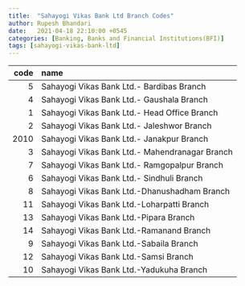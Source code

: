 ```yaml
---
title:  "Sahayogi Vikas Bank Ltd Branch Codes"
author: Rupesh Bhandari
date:   2021-04-18 22:10:00 +0545
categories: [Banking, Banks and Financial Institutions(BFI)]
tags: [sahayogi-vikas-bank-ltd]
---
```


|   code | name                                           |
|-------:|:-----------------------------------------------|
|      5 | Sahayogi Vikas Bank Ltd.- Bardibas Branch      |
|      4 | Sahayogi Vikas Bank Ltd.- Gaushala Branch      |
|      1 | Sahayogi Vikas Bank Ltd.- Head Office Branch   |
|      2 | Sahayogi Vikas Bank Ltd.- Jaleshwor Branch     |
|   2010 | Sahayogi Vikas Bank Ltd.- Janakpur Branch      |
|      3 | Sahayogi Vikas Bank Ltd.- Mahendranagar Branch |
|      7 | Sahayogi Vikas Bank Ltd.- Ramgopalpur Branch   |
|      6 | Sahayogi Vikas Bank Ltd.- Sindhuli Branch      |
|      8 | Sahayogi Vikas Bank Ltd.-Dhanushadham Branch   |
|     11 | Sahayogi Vikas Bank Ltd.-Loharpatti Branch     |
|     13 | Sahayogi Vikas Bank Ltd.-Pipara Branch         |
|     14 | Sahayogi Vikas Bank Ltd.-Ramanand Branch       |
|      9 | Sahayogi Vikas Bank Ltd.-Sabaila Branch        |
|     12 | Sahayogi Vikas Bank Ltd.-Samsi Branch          |
|     10 | Sahayogi Vikas Bank Ltd.-Yadukuha Branch       |